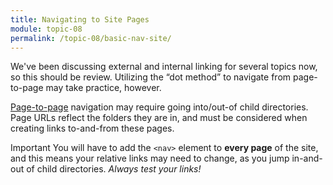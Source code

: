 ```yaml
---
title: Navigating to Site Pages
module: topic-08
permalink: /topic-08/basic-nav-site/
---
```


<div class="divider-heading"></div>

We've been discussing external and internal linking for several topics now, so this should be review. Utilizing the “dot method” to navigate from page-to-page may take practice, however.


<a href="../../topic-04/nav-links/" target="_new">Page-to-page</a> navigation may require going into/out-of child directories. Page URLs reflect the folders they are in, and must be considered when creating links to-and-from these pages.</p>


<div class="external-embed">
  <p data-height="600" data-theme-id="30567" data-slug-hash="pobJgJv" data-default-tab="html,result" data-user="retrog4m3r" data-pen-title="HTML Nav Element, Site Navigation" class="codepen"></p>
</div>


<span class="label label-danger">Important</span> You will have to add the `<nav>` element to **every page** of the site, and this means your relative links may need to change, as you jump in-and-out of child directories. _Always test your links!_
